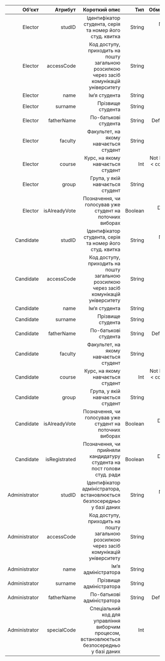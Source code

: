 | Об’єкт |	Атрибут |	Короткий опис	| Тип	| Обмеження |
|-------:|-------:|-------:|-------:|-------:|
| Elector |	studID |	Ідентифікатор студента, серія та номер його студ. квитка	| String	| Not Null, Unique |
| Elector |	accessCode |	Код доступу, приходить на пошту загальною розсилкою через засіб комунікацій університету |	String |	Not Null |
| Elector |	name	| Ім’я студента	| String |	Not Null |
| Elector |	surname |	Прізвище студента	| String	| Not Null |
| Elector |	fatherName |	По-батькові студента |	String |	Default Null |
| Elector |	faculty |	Факультет, на якому навчається студент |	String	| Not Null |
| Elector |	course |	Курс, на якому навчається студент	| Int	| Not Null, 1 =< coruse =< 6 |
| Elector |	group |	Група, у якій навчається студент	| String	| Not Null |
| Elector |	isAlreadyVote |	Позначення, чи голосував уже студент на поточних виборах |	Boolean |	Default = false |
| Candidate	| studID |	Ідентифікатор студента, серія та номер його студ. квитка	| String	| Not Null, Unique |
| Candidate	| 	accessCode |	Код доступу, приходить на пошту загальною розсилкою через засіб комунікацій університету |	String |	Not Null |
| Candidate	| 	name |	Ім’я студента |	String	| Not Null |
| Candidate	| 	surname |	Прізвище студента	| String	| Not Null |
| Candidate	| 	fatherName |	По-батькові студента |	String |	Default Null |
| Candidate	| 	faculty |	Факультет, на якому навчається студент |	String |	Not Null |
| Candidate	| 	course |	Курс, на якому навчається студент	| Int	| Not Null, 1 =< coruse =< 6 |
| Candidate	| 	group |	Група, у якій навчається студент |	String	| Not Null |
| Candidate	| 	isAlreadyVote |	Позначення, чи голосував уже студент на поточних виборах |	Boolean |	Default = false |
| Candidate	| 	isRegistrated |	Позначення, чи прийняли кандидатуру студента на пост голови студ. ради |	Boolean	| Default = false |
| Administrator |	studID |	Ідентифікатор адміністратора, встановлюється безпосередньо у базі даних	| String |	Not Null, Unique |
| Administrator |	accessCode |	Код доступу, приходить на пошту загальною розсилкою через засіб комунікацій університету	| String |	Not Null |
| Administrator |	name	| Ім’я адміністратора	| String	| Not Null |
| Administrator |	surname |	Прізвище адміністратора	| String	| Not Null |
| Administrator |	fatherName |	По-батькові адміністратора |	String |	Default Null |
| Administrator |	specialCode |	Спеціальний код для управління виборчим процесом, встановлюється безпосередньо у базі даних |	Int |	Not Null |
